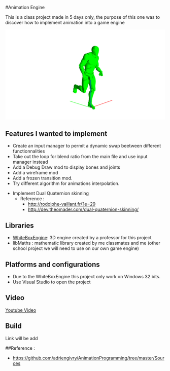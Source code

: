 #Animation Engine

This is a class project made in 5 days only, the purpose of this one was to discover how to implement animation into a game engine

![](https://github.com/FelixPog/AnimationEngine/blob/main/Screenshots/ProjectAnimation.PNG)

## Features I wanted to implement

- Create an input manager to permit a dynamic swap beetween different functionnalities
- Take out the loop for blend ratio from the main file and use input manager instead
- Add a Debug Draw mod to display bones and joints
- Add a wireframe mod
- Add a frozen transition mod.
- Try different algorithm for animations interpolation.
+ Implement Dual Quaternion skinning
	+ Reference :
		+ http://rodolphe-vaillant.fr/?e=29
		+ http://dev.theomader.com/dual-quaternion-skinning/

## Libraries

- [WhiteBoxEngine](https://github.com/Trizek/WhiteBoxEngine): 3D engine created by a professor for this project
- libMaths : mathematic library created by me classmates and me (other school project we will need to use on our own game engine)

## Platforms and configurations

- Due to the WhiteBoxEngine this project only work on Windows 32 bits. 
- Use Visual Studio to open the project

## Video

[Youtube Video](incoming)

## Build

Link will be add

##Reference :

- https://github.com/adriengivry/AnimationProgramming/tree/master/Sources